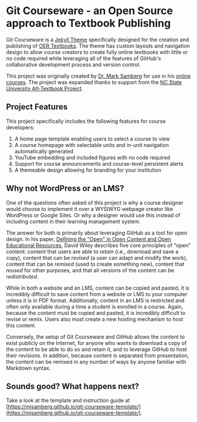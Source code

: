 # Git Courseware - an Open Source approach to Textbook Publishing

Git Courseware is a [Jekyll Theme](https://jekyllrb.com) specifically designed for the creation and publishing of [OER Textbooks](https://www.lib.ncsu.edu/do/open-education). The theme has custom layouts and navigation design to allow course creators to create fully online textbooks with little or no code required while leveraging all of the features of GitHub's collaborative development process and version control.

This project was originally created by [Dr. Mark Samberg](https://go.ncsu.edu/mark) for use in his [online courses](https://mjsamberg.github.io/courses). The project was expanded thanks to support from the [NC State University Alt-Textbook Project](https://www.lib.ncsu.edu/alttextbook).

## Project Features
This project specifically includes the following features for course developers:
1. A home page template enabling users to select a course to view
1. A course homepage with selectable units and in-unit navigation automatically generated
1. YouTube embedding and included figures with no code required
1. Support for course announcements and course-level persistent alerts
1. A themeable design allowing for branding for your institution

## Why not WordPress or an LMS?
One of the questions often asked of this project is why a course designer would choose to implement it over a WYSIWYG webpage creator like WordPress or Google Sites. Or why a designer would use this instead of including content in their learning management system.

The answer for both is primarily about leveraging GitHub as a tool for open design. In his paper, [Defining the "Open" in Open Content and Open Educational Resources](http://opencontent.org/definition/), David Wiley describes five core principles of "open" content: content that users are able to *retain* (i.e., download and save a copy), content that can be *revised* (a user can adapt and modify the work), content that can be *remixed* (used to create something new), content that *reused* for other purposes, and that all versions of the content can be *redistributed*.

While in both a website and an LMS, content can be copied and pasted, it is incredibly difficult to save content from a website or LMS to your computer unless it is in PDF format. Additionally, content in an LMS is restricted and often only available during a time a student is enrolled in a course. Again, because the content must be copied and pasted, it is incredibly difficult to revise or remix. Users also must create a new hosting mechanism to host this content.

Conversely, the setup of Git Courseware and GitHub allows the content to exist publicly on the Internet, for anyone who wants to download a copy of the content to be able to do so and retain it, and to leverage GitHub to host their revisions. In addition, because content is separated from presentation, the content can be remixed in any number of ways by anyone familiar with Markdown syntax. 

## Sounds good? What happens next?
Take a look at the template and instruction guide at [https://mjsamberg.github.io/git-courseware-template/](https://mjsamberg.github.io/git-courseware-template/). 
